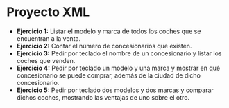 # Proyecto XML

* **Ejercicio 1:** Listar el modelo y marca de todos los coches que se encuentran a la venta.
* **Ejercicio 2:** Contar el número de concesionarios que existen.
* **Ejercicio 3:** Pedir por teclado el nombre de un concesionario y listar los coches que venden.
* **Ejercicio 4:** Pedir por teclado un modelo y una marca y mostrar en qué concesionario se puede comprar, además de la ciudad de dicho concesionario.
* **Ejercicio 5:** Pedir por teclado dos modelos y dos marcas y comparar dichos coches, mostrando las ventajas de uno sobre el otro.
